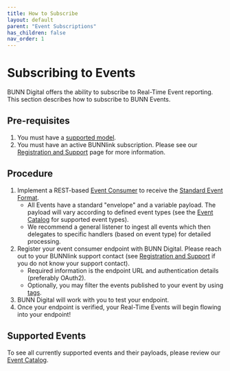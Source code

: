 ```yaml
---
title: How to Subscribe
layout: default
parent: "Event Subscriptions"
has_children: false
nav_order: 1
---
```


# Subscribing to Events

BUNN Digital offers the ability to subscribe to Real-Time Event reporting. This section describes how to subscribe to BUNN Events.

## Pre-requisites

1. You must have a [supported model](supported-models).
2. You must have an active BUNNlink subscription. Please see our [Registration and Support](/registration) page for more information.

## Procedure

1. Implement a REST-based [Event Consumer](event-consumer) to receive the [Standard Event Format](event-format).
   - All Events have a standard "envelope" and a variable payload. The payload will vary according to defined event types (see the [Event Catalog](/event-catalog) for supported event types). 
   - We recommend a general listener to ingest all events which then delegates to specific handlers (based on event type) for detailed processing.
2. Register your event consumer endpoint with BUNN Digital. Please reach out to your BUNNlink support contact (see [Registration and Support](/registration) if you do not know your support contact).
   - Required information is the endpoint URL and authentication details (preferably OAuth2).
   - Optionally, you may filter the events published to your event by using [tags](event-tags).
3. BUNN Digital will work with you to test your endpoint.
4. Once your endpoint is verified, your Real-Time Events will begin flowing into your endpoint!


## Supported Events

To see all currently supported events and their payloads, please review our [Event Catalog](/event-catalog).
